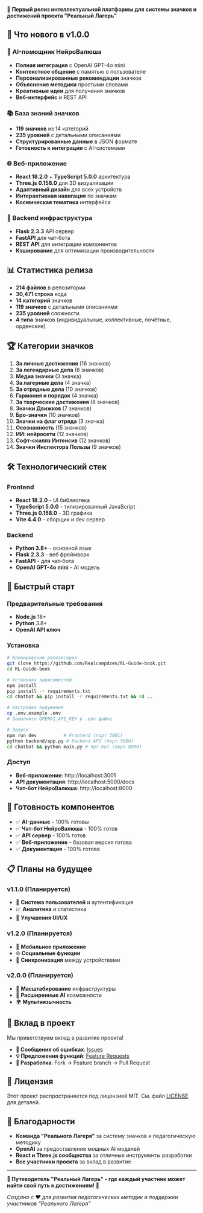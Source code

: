 🎉 **Первый релиз интеллектуальной платформы для системы значков и достижений проекта "Реальный Лагерь"**

## 🌟 Что нового в v1.0.0

### 🤖 AI-помощник НейроВалюша
- **Полная интеграция** с OpenAI GPT-4o mini
- **Контекстное общение** с памятью о пользователе
- **Персонализированные рекомендации** значков
- **Объяснение методики** простыми словами
- **Креативные идеи** для получения значков
- **Веб-интерфейс** и REST API

### 📚 База знаний значков
- **119 значков** из 14 категорий
- **235 уровней** с детальными описаниями
- **Структурированные данные** в JSON формате
- **Готовность к интеграции** с AI-системами

### 🌐 Веб-приложение
- **React 18.2.0** + **TypeScript 5.0.0** архитектура
- **Three.js 0.158.0** для 3D визуализации
- **Адаптивный дизайн** для всех устройств
- **Интерактивная навигация** по значкам
- **Космическая тематика** интерфейса

### 🔧 Backend инфраструктура
- **Flask 2.3.3** API сервер
- **FastAPI** для чат-бота
- **REST API** для интеграции компонентов
- **Кэширование** для оптимизации производительности

## 📊 Статистика релиза

- **214 файлов** в репозитории
- **30,471 строка** кода
- **14 категорий** значков
- **119 значков** с детальными описаниями
- **235 уровней** сложности
- **4 типа** значков (индивидуальные, коллективные, почётные, орденские)

## 🏆 Категории значков

1. **За личные достижения** (16 значков)
2. **За легендарные дела** (6 значков)
3. **Медиа значки** (3 значка)
4. **За лагерные дела** (4 значка)
5. **За отрядные дела** (10 значков)
6. **Гармония и порядок** (4 значка)
7. **За творческие достижения** (8 значков)
8. **Значки Движков** (7 значков)
9. **Бро-значки** (10 значков)
10. **Значки на флаг отряда** (3 значка)
11. **Осознанность** (15 значков)
12. **ИИ: нейросети** (12 значков)
13. **Софт-скиллз Интенсив** (12 значков)
14. **Значки Инспектора Пользы** (9 значков)

## 🛠 Технологический стек

### Frontend
- **React 18.2.0** - UI библиотека
- **TypeScript 5.0.0** - типизированный JavaScript
- **Three.js 0.158.0** - 3D графика
- **Vite 4.4.0** - сборщик и dev сервер

### Backend
- **Python 3.8+** - основной язык
- **Flask 2.3.3** - веб фреймворк
- **FastAPI** - для чат-бота
- **OpenAI GPT-4o mini** - AI модель

## 🚀 Быстрый старт

### Предварительные требования
- **Node.js** 18+
- **Python** 3.8+
- **OpenAI API ключ**

### Установка
```bash
# Клонирование репозитория
git clone https://github.com/Realcampdzen/RL-Guide-book.git
cd RL-Guide-book

# Установка зависимостей
npm install
pip install -r requirements.txt
cd chatbot && pip install -r requirements.txt && cd ..

# Настройка окружения
cp .env.example .env
# Заполните OPENAI_API_KEY в .env файле

# Запуск
npm run dev          # Frontend (порт 3001)
python backend/app.py # Backend API (порт 5000)
cd chatbot && python main.py # Чат-бот (порт 8000)
```

### Доступ
- **Веб-приложение**: http://localhost:3001
- **API документация**: http://localhost:5000/docs
- **Чат-бот НейроВалюша**: http://localhost:8000

## 🎯 Готовность компонентов

- ✅ **AI-данные** - 100% готовы
- ✅ **Чат-бот НейроВалюша** - 100% готов
- ✅ **API сервер** - 100% готов
- ✅ **Веб-приложение** - базовая версия готова
- ✅ **Документация** - 100% готова

## 📋 Планы на будущее

### v1.1.0 (Планируется)
- 🔐 **Система пользователей** и аутентификация
- 📈 **Аналитика** и статистика
- 🎨 **Улучшения UI/UX**

### v1.2.0 (Планируется)
- 📱 **Мобильное приложение**
- 🌐 **Социальные функции**
- 🔄 **Синхронизация** между устройствами

### v2.0.0 (Планируется)
- 🚀 **Масштабирование** инфраструктуры
- 🤖 **Расширенные AI** возможности
- 🌍 **Мультиязычность**

## 🤝 Вклад в проект

Мы приветствуем вклад в развитие проекта! 

- **🐛 Сообщения об ошибках**: [Issues](https://github.com/Realcampdzen/RL-Guide-book/issues)
- **💡 Предложения функций**: [Feature Requests](https://github.com/Realcampdzen/RL-Guide-book/issues/new)
- **🔧 Разработка**: Fork → Feature branch → Pull Request

## 📄 Лицензия

Этот проект распространяется под лицензией MIT. См. файл [LICENSE](./LICENSE) для деталей.

## 🌟 Благодарности

- **Команда "Реального Лагеря"** за систему значков и педагогическую методику
- **OpenAI** за предоставление мощных AI моделей
- **React и Three.js сообщества** за отличные инструменты разработки
- **Все участники проекта** за вклад в развитие

---

**🌟 Путеводитель "Реальный Лагерь" - где каждый участник может найти свой путь к достижениям! 🌟**

*Создано с ❤️ для развития педагогических методик и поддержки участников "Реального Лагеря"*
